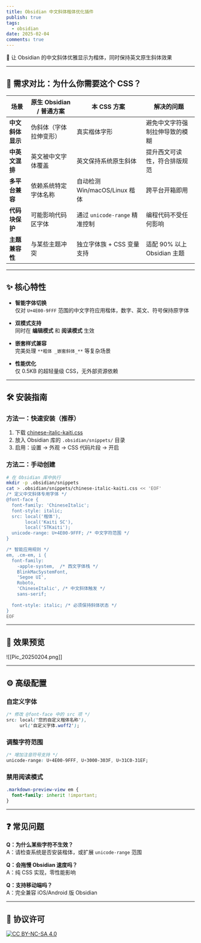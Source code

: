 ```yaml
---
title: Obsidian 中文斜体楷体优化插件
publish: true
tags:
  - obsidian
date: 2025-02-04
comments: true
---
```


📝 让 Obsidian 的中文斜体优雅显示为楷体，同时保持英文原生斜体效果

---

## 🎯 需求对比：为什么你需要这个 CSS？

| 场景              | 原生 Obsidian / 普通方案 | 本 CSS 方案                | 解决的问题                 |
| --------------- | ------------------ | ----------------------- | --------------------- |
| **中文斜体显示**      | 伪斜体（字体拉伸变形）        | 真实楷体字形                  | 避免中文字符强制拉伸导致的模糊       |
| **中英文混排**       | 英文被中文字体覆盖          | 英文保持系统原生斜体              | 提升西文可读性，符合排版规范        |
| **多平台兼容**       | 依赖系统特定字体名称         | 自动检测 Win/macOS/Linux 楷体 | 跨平台开箱即用               |
| **代码块保护**       | 可能影响代码区字体          | 通过 `unicode-range` 精准控制 | 编程代码不受任何影响            |
| **主题兼容性**       | 与某些主题冲突            | 独立字体族 + CSS 变量支持        | 适配 90% 以上 Obsidian 主题 |

---

## ✨ 核心特性

- **智能字体切换**  
  仅对 `U+4E00-9FFF` 范围的中文字符应用楷体，数字、英文、符号保持原字体

- **双模式支持**  
  同时在 **编辑模式** 和 **阅读模式** 生效

- **嵌套样式兼容**  
  完美处理 `**粗体 _嵌套斜体_**` 等复杂场景

- **性能优化**  
  仅 0.5KB 的超轻量级 CSS，无外部资源依赖

---

## 🛠️ 安装指南

### 方法一：快速安装（推荐）
1. 下载 <a href="/attachments/chinese-italic-kaiti.css" class="internal" data-slug="attachments/chinese-italic-kaiti.css" download="chinese-italic-kaiti.css">chinese-italic-kaiti.css</a>
2. 放入 Obsidian 库的 `.obsidian/snippets/` 目录
3. 启用：设置 → 外观 → CSS 代码片段 → 开启

### 方法二：手动创建
```bash
# 在 Obsidian 库中执行
mkdir -p .obsidian/snippets
cat > .obsidian/snippets/chinese-italic-kaiti.css << 'EOF'
/* 定义中文斜体专用字体 */
@font-face {
  font-family: 'ChineseItalic';
  font-style: italic;
  src: local('楷体'), 
       local('Kaiti SC'),
       local('STKaiti');
  unicode-range: U+4E00-9FFF; /* 中文字符范围 */
}

/* 智能应用规则 */
em, .cm-em, i {
  font-family: 
    -apple-system,  /* 西文字体栈 */
    BlinkMacSystemFont,
    'Segoe UI',
    Roboto,
    'ChineseItalic', /* 中文斜体触发 */
    sans-serif;
  
  font-style: italic; /* 必须保持斜体状态 */
}
EOF
```

---

## 🌈 效果预览

![[Pic_20250204.png]]

---

## ⚙️ 高级配置

### 自定义字体
```css
/* 修改 @font-face 中的 src 项 */
src: local('您的自定义楷体名称'),
     url('自定义字体.woff2');
```

### 调整字符范围
```css
/* 增加注音符号支持 */
unicode-range: U+4E00-9FFF, U+3000-303F, U+31C0-31EF;
```

### 禁用阅读模式
```css
.markdown-preview-view em { 
  font-family: inherit !important;
}
```

---

## ❓ 常见问题

**Q：为什么某些字符不生效？**  
A：请检查系统是否安装楷体，或扩展 `unicode-range` 范围

**Q：会拖慢 Obsidian 速度吗？**  
A：纯 CSS 实现，零性能影响

**Q：支持移动端吗？**  
A：完全兼容 iOS/Android 版 Obsidian

---

## 📜 协议许可
[![CC BY-NC-SA 4.0](https://licensebuttons.net/l/by/4.0/80x15.png)](https://creativecommons.org/licenses/by/4.0/)
